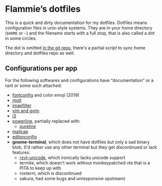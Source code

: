 # Flammie’s dotfiles

This is a quick and dirty documentation for my dotfiles. Dotfiles means
configuration files in unix-style systems. They are in your home directory
(`$HOME` or `~`) and the filename starts with a full stop, that is also called
a dot in some circles.

The dot is omitted [in the git repo](https://github.com/flammie/dotfiles/),
there's a partial script to sync home directory and dotfiles repo as well.

## Configurations per app

For the following softwares and configurations have “documentation” or a rant
or some such attached:

* [fontconfig](fontconfig.html) and color emoji (2019)
* [mutt](mutt.html)
* [imapfilter](imapfilter.html)
* [vim and gvim](vim.html)
* [i3](i3.html)
* [powerline](powerline.html), partially replaced with:
  * [pureline](pureline.html)
* [mailcap](mailcap.html)
* [editorconfig](editorconfig.html)
* **gnome-terminal**, which does not have dotfiles but only a sad binary blob,
  (I'd rather use any other terminal but they get discontinued or lack features:
  * [rxvt-unicode](rxvt-unicode.html), which ironically lacks unicode support
  * termite, which doesn't work without monkeypatched vte that is a PITA to keep
    up with
  * roxterm, which is discontinued
  * sakura, had some bugs and unresponsive upstream)
